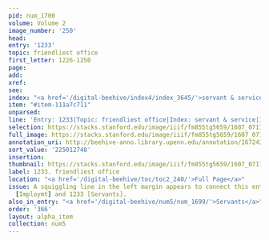 ```yaml
---
pid: num_1700
volume: Volume 2
image_number: '250'
head:
entry: '1233'
topic: friendliest office
first_letter: 1226-1250
page:
add:
xref:
see:
index: "<a href='/digital-beehive/index4/index_3645/'>servant & service</a>|<a href='/digital-beehive/index4/index_3647/'>servitude</a>"
item: "#item-111a7c711"
unparsed:
line: 'Entry: 1233|Topic: friendliest office|Index: servant & service|Index: servitude|#item-111a7c711'
selection: https://stacks.stanford.edu/image/iiif/fm855tg5659/1607_0717/859,2748,2769,250/full/0/default.jpg
full_image: https://stacks.stanford.edu/image/iiif/fm855tg5659/1607_0717/full/full/0/default.jpg
annotation_uri: http://beehive-anno.library.upenn.edu/annotation/1672438145415
sort_value: '225012748'
insertion:
thumbnail: https://stacks.stanford.edu/image/iiif/fm855tg5659/1607_0717/859,2748,600,180/250,/0/default.jpg
label: 1233. friendliest office
location: "<a href='/digital-beehive/toc/toc2_240/'>Full Page</a>"
issue: A squiggling line in the left margin appears to connect this entry to 1232
  [Imploymt] and 1233 [Servants].
also_in_entry: "<a href='/digital-beehive/num5/num_1699/'>Servants</a>"
order: '366'
layout: alpha_item
collection: num5
---
```


